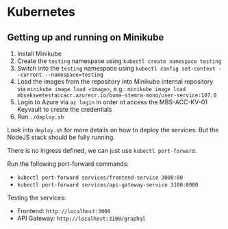 # Kubernetes

## Getting up and running on Minikube

1. Install Minikube
2. Create the `testing` namespace using `kubectl create namespace testing`
3. Switch into the `testing` namespace using `kubectl config set-context --current --namespace=testing`
2. Load the images from the repository into Minikube internal repository via `minikube image load <image>`, e.g.: `minikube image load mbsakswetestaccacr.azurecr.io/buma-stemra-mono/user-service:107.0`
3. Login to Azure via `az login` in order ot access the MBS-ACC-KV-01 Keyvault to create the credentials
4. Run `./deploy.sh`

Look into `deploy.sh` for more details on how to deploy the services. But the NodeJS stack should be fully running.

There is no ingress defined, we can just use `kubectl port-forward`.

Run the following port-forward commands:
- `kubectl port-forward services/frontend-service 3000:80`
- `kubectl port-forward services/api-gateway-service 3100:8080`

Testing the services:
- Frontend: `http://localhost:3000`
- API Gateway: `http://localhost:3100/graphql`
